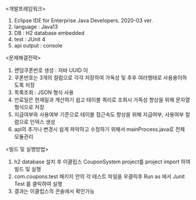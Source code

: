 <개발프레임워크>
1. Eclipse IDE for Enterprise Java Developers. 2020-03 ver.
2. language : Java13
3. DB : H2 database embedded
4. test : JUnit 4
5. api output : console

<문제해결전략>
1. 랜덤쿠폰번호 생성 : 자바 UUID 이
2. 쿠폰번호는 3개의 컬럼으로 각각 저장하여 가독성 및 추후 여러행태로 사용용이하도록
저장 
3. 목록조회 : JSON 형식 사용 
4. 만료일은 현재일과 계산하기 쉽고 테이블 쿼리로 조회시 가독성 향상을 위해 문자열 형식으로 저장 
5. 지급여부와 사용여부 기준으로 테이블 접근속도 향상을 위해 지급여부, 사용여부 컬럼으로
인덱스 생성
6. api의 추가나 변경시 쉽게 파악하고 수정하기 위해서 mainProcess.java로 전체 모듈관리

<빌드 및 실행방법>
1. h2 database 설치 후 이클립스 CouponSystem project를 project import 하여 빌드 및 실행 
2. com.coupons.test 패키지 안의 각 테스트 파일을 우클릭후 Run as 에서
Junit Test 를 클릭하여 실행 
3. 결과는 이클립스의 콘솔에서 확인가능 